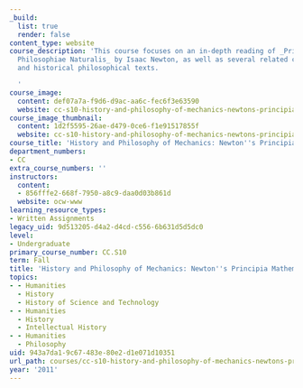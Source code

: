 ```yaml
---
_build:
  list: true
  render: false
content_type: website
course_description: 'This course focuses on an in-depth reading of _Principia Mathematica
  Philosophiae Naturalis_ by Isaac Newton, as well as several related commentaries
  and historical philosophical texts.

  '
course_image:
  content: def07a7a-f9d6-d9ac-aa6c-fec6f3e63590
  website: cc-s10-history-and-philosophy-of-mechanics-newtons-principia-mathematica-fall-2011
course_image_thumbnail:
  content: 1d2f5595-26ae-d479-0ce6-f1e91517855f
  website: cc-s10-history-and-philosophy-of-mechanics-newtons-principia-mathematica-fall-2011
course_title: 'History and Philosophy of Mechanics: Newton''s Principia Mathematica'
department_numbers:
- CC
extra_course_numbers: ''
instructors:
  content:
  - 856fffe2-668f-7950-a8c9-daa0d03b861d
  website: ocw-www
learning_resource_types:
- Written Assignments
legacy_uid: 9d513205-d4a2-d4cd-c556-6b631d5d5dc0
level:
- Undergraduate
primary_course_number: CC.S10
term: Fall
title: 'History and Philosophy of Mechanics: Newton''s Principia Mathematica'
topics:
- - Humanities
  - History
  - History of Science and Technology
- - Humanities
  - History
  - Intellectual History
- - Humanities
  - Philosophy
uid: 943a7da1-9c67-483e-80e2-d1e071d10351
url_path: courses/cc-s10-history-and-philosophy-of-mechanics-newtons-principia-mathematica-fall-2011
year: '2011'
---
```

